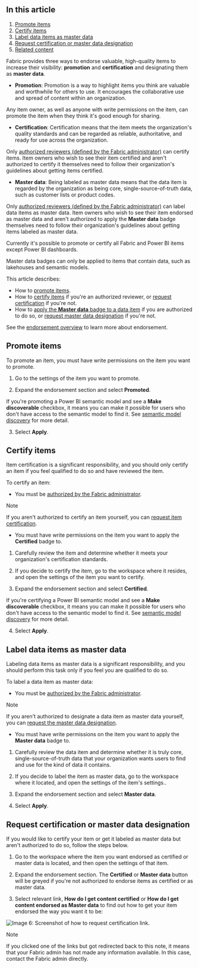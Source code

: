 In this article
---------------

1.   [Promote items](https://learn.microsoft.com/en-us/fabric/fundamentals/endorsement-promote-certify#promote-items)
2.   [Certify items](https://learn.microsoft.com/en-us/fabric/fundamentals/endorsement-promote-certify#certify-items)
3.   [Label data items as master data](https://learn.microsoft.com/en-us/fabric/fundamentals/endorsement-promote-certify#label-data-items-as-master-data)
4.   [Request certification or master data designation](https://learn.microsoft.com/en-us/fabric/fundamentals/endorsement-promote-certify#request-certification-or-master-data-designation)
5.   [Related content](https://learn.microsoft.com/en-us/fabric/fundamentals/endorsement-promote-certify#related-content)

Fabric provides three ways to endorse valuable, high-quality items to increase their visibility: **promotion** and **certification** and designating them as **master data**.

*   **Promotion**: Promotion is a way to highlight items you think are valuable and worthwhile for others to use. It encourages the collaborative use and spread of content within an organization.

Any item owner, as well as anyone with write permissions on the item, can promote the item when they think it's good enough for sharing.

*   **Certification**: Certification means that the item meets the organization's quality standards and can be regarded as reliable, authoritative, and ready for use across the organization.

Only [authorized reviewers (defined by the Fabric administrator)](https://learn.microsoft.com/en-us/fabric/admin/endorsement-certification-enable) can certify items. Item owners who wish to see their item certified and aren't authorized to certify it themselves need to follow their organization's guidelines about getting items certified.

*   **Master data**: Being labeled as master data means that the data item is regarded by the organization as being core, single-source-of-truth data, such as customer lists or product codes.

Only [authorized reviewers (defined by the Fabric administrator)](https://learn.microsoft.com/en-us/fabric/admin/endorsement-master-data-enable) can label data items as master data. Item owners who wish to see their item endorsed as master data and aren't authorized to apply the **Master data** badge themselves need to follow their organization's guidelines about getting items labeled as master data.

Currently it's possible to promote or certify all Fabric and Power BI items except Power BI dashboards.

Master data badges can only be applied to items that contain data, such as lakehouses and semantic models.

This article describes:

*   How to [promote items](https://learn.microsoft.com/en-us/fabric/fundamentals/endorsement-promote-certify#promote-items).
*   How to [certify items](https://learn.microsoft.com/en-us/fabric/fundamentals/endorsement-promote-certify#certify-items) if you're an authorized reviewer, or [request certification](https://learn.microsoft.com/en-us/fabric/fundamentals/endorsement-promote-certify#request-certification-or-master-data-designation) if you're not.
*   How to [apply the **Master data** badge to a data item](https://learn.microsoft.com/en-us/fabric/fundamentals/endorsement-promote-certify#label-data-items-as-master-data) if you are authorized to do so, or [request master data designation](https://learn.microsoft.com/en-us/fabric/fundamentals/endorsement-promote-certify#request-certification-or-master-data-designation) if you're not.

See the [endorsement overview](https://learn.microsoft.com/en-us/fabric/governance/endorsement-overview) to learn more about endorsement.

[](https://learn.microsoft.com/en-us/fabric/fundamentals/endorsement-promote-certify#promote-items)
Promote items
-------------

To promote an item, you must have write permissions on the item you want to promote.

1.   Go to the settings of the item you want to promote.

2.   Expand the endorsement section and select **Promoted**.

If you're promoting a Power BI semantic model and see a **Make discoverable** checkbox, it means you can make it possible for users who don't have access to the semantic model to find it. See [semantic model discovery](https://learn.microsoft.com/en-us/power-bi/collaborate-share/service-discovery) for more detail.

3.   Select **Apply**.

[](https://learn.microsoft.com/en-us/fabric/fundamentals/endorsement-promote-certify#certify-items)
Certify items
-------------

Item certification is a significant responsibility, and you should only certify an item if you feel qualified to do so and have reviewed the item.

To certify an item:

*   You must be [authorized by the Fabric administrator](https://learn.microsoft.com/en-us/fabric/admin/endorsement-certification-enable).

Note

If you aren't authorized to certify an item yourself, you can [request item certification](https://learn.microsoft.com/en-us/fabric/fundamentals/endorsement-promote-certify#request-certification-or-master-data-designation). 
*   You must have write permissions on the item you want to apply the **Certified** badge to.

1.   Carefully review the item and determine whether it meets your organization's certification standards.

2.   If you decide to certify the item, go to the workspace where it resides, and open the settings of the item you want to certify.

3.   Expand the endorsement section and select **Certified**.

If you're certifying a Power BI semantic model and see a **Make discoverable** checkbox, it means you can make it possible for users who don't have access to the semantic model to find it. See [semantic model discovery](https://learn.microsoft.com/en-us/power-bi/collaborate-share/service-discovery) for more detail.

4.   Select **Apply**.

[](https://learn.microsoft.com/en-us/fabric/fundamentals/endorsement-promote-certify#label-data-items-as-master-data)
Label data items as master data
-------------------------------

Labeling data items as master data is a significant responsibility, and you should perform this task only if you feel you are qualified to do so.

To label a data item as master data:

*   You must be [authorized by the Fabric administrator](https://learn.microsoft.com/en-us/fabric/admin/endorsement-master-data-enable).

Note

If you aren't authorized to designate a data item as master data yourself, you can [request the master data designation](https://learn.microsoft.com/en-us/fabric/fundamentals/endorsement-promote-certify#request-certification-or-master-data-designation). 
*   You must have write permissions on the item you want to apply the **Master data** badge to.

1.   Carefully review the data item and determine whether it is truly core, single-source-of-truth data that your organization wants users to find and use for the kind of data it contains.

2.   If you decide to label the item as master data, go to the workspace where it located, and open the settings of the item's settings..

3.   Expand the endorsement section and select **Master data**.

4.   Select **Apply**.

[](https://learn.microsoft.com/en-us/fabric/fundamentals/endorsement-promote-certify#request-certification-or-master-data-designation)
Request certification or master data designation
------------------------------------------------

If you would like to certify your item or get it labeled as master data but aren't authorized to do so, follow the steps below.

1.   Go to the workspace where the item you want endorsed as certified or master data is located, and then open the settings of that item.

2.   Expand the endorsement section. The **Certified** or **Master data** button will be greyed if you're not authorized to endorse items as certified or as master data.

3.   Select relevant link, **How do I get content certified** or **How do I get content endorsed as Master data** to find out how to get your item endorsed the way you want it to be:

![Image 6: Screenshot of how to request certification link.](https://learn.microsoft.com/en-us/fabric/fundamentals/media/endorsement-promote-certify/request-item-endorsement.png)

Note

If you clicked one of the links but got redirected back to this note, it means that your Fabric admin has not made any information available. In this case, contact the Fabric admin directly. 